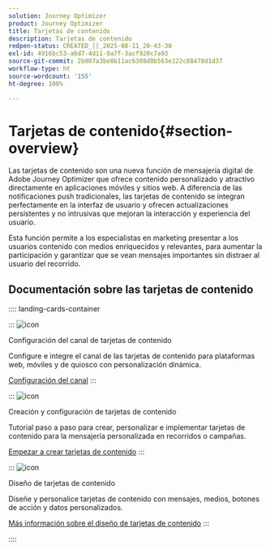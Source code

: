 ```yaml
---
solution: Journey Optimizer
product: Journey Optimizer
title: Tarjetas de contenido
description: Tarjetas de contenido
redpen-status: CREATED_||_2025-08-11_20-43-30
exl-id: 4916bc53-a6d7-4d11-9a7f-3acf920c7a93
source-git-commit: 2b907a3be8b11ac6308d0b563e122c88478d1d37
workflow-type: ht
source-wordcount: '155'
ht-degree: 100%

---
```


# Tarjetas de contenido{#section-overview}

Las tarjetas de contenido son una nueva función de mensajería digital de Adobe Journey Optimizer que ofrece contenido personalizado y atractivo directamente en aplicaciones móviles y sitios web. A diferencia de las notificaciones push tradicionales, las tarjetas de contenido se integran perfectamente en la interfaz de usuario y ofrecen actualizaciones persistentes y no intrusivas que mejoran la interacción y experiencia del usuario.

Esta función permite a los especialistas en marketing presentar a los usuarios contenido con medios enriquecidos y relevantes, para aumentar la participación y garantizar que se vean mensajes importantes sin distraer al usuario del recorrido.

## Documentación sobre las tarjetas de contenido

:::: landing-cards-container

:::
![icon](https://cdn.experienceleague.adobe.com/icons/gear.svg?lang=es)

Configuración del canal de tarjetas de contenido

Configure e integre el canal de las tarjetas de contenido para plataformas web, móviles y de quiosco con personalización dinámica.

[Configuración del canal](configure-landing-page.md)
:::

:::
![icon](https://cdn.experienceleague.adobe.com/icons/circle-play.svg?lang=es)

Creación y configuración de tarjetas de contenido

Tutorial paso a paso para crear, personalizar e implementar tarjetas de contenido para la mensajería personalizada en recorridos o campañas.

[Empezar a crear tarjetas de contenido](../using/content-card/create-content-card.md)
:::

:::
![icon](https://cdn.experienceleague.adobe.com/icons/puzzle-piece.svg?lang=es)

Diseño de tarjetas de contenido

Diseñe y personalice tarjetas de contenido con mensajes, medios, botones de acción y datos personalizados.

[Más información sobre el diseño de tarjetas de contenido](../using/content-card/design-content-card.md)
:::

::::
